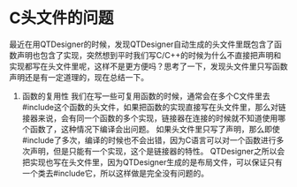 # C头文件的问题

最近在用QTDesigner的时候，发现QTDesigner自动生成的头文件里既包含了函数声明也包含了实现，突然想到平时我们写C/C++的时候为什么不直接把声明和实现都写在头文件里呢，这样不是更方便吗？思考了一下，发现头文件里只写函数声明还是有一定道理的，现在总结一下。

1. 函数的复用性
我们在写一些可复用函数的时候，通常会在多个C文件里去#include这个函数的头文件，如果把函数的实现直接写在头文件里，那么对链接器来说，会有同一个函数的多个实现，链接器在连接的时候就不知道使用哪个函数了，这种情况下编译会出问题。
如果头文件里只写了声明，那么即使#include了多次，编译的时候也不会出错，因为C语言可以对一个函数进行多次声明，但是只能有一个实现，这个是链接器的特性。
QTDesigner之所以会把实现也写在头文件里，因为QTDesigner生成的是布局文件，可以保证只有一个类去#include它，所以这样做是完全没有问题的。

